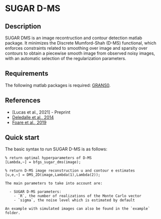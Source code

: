 SUGAR D-MS
===

## Description
SUGAR DMS is an image recontruction and contour detection matlab package. It minimizes the Discrete Mumford-Shah (D-MS) functional, which enforces constraints related to smoothing over image and sparsity over contours to obtain a piecewise smooth image from observed noisy images, with an automatic selection of the regularization parameters.

## Requirements
The following matlab packages is required: [GRANS0](https://gitlab.com/timmitchell/GRANSO/).

## References
  - [Lucas et al., 2021] - Preprint
  - [Deledalle et al., 2014](https://arxiv.org/pdf/1405.1164)
  - [Foare et al., 2019](https://hal.archives-ouvertes.fr/hal-01782346/document)
  
## Quick start
The basic syntax to run SUGAR D-MS is as follows:

```
% return optimal hyperparameters of D-MS
[Lambda,~] = bfgs_sugar_dms(image);

% return D-MS image reconstruction u and contour e estimates
[u,e,~] = DMS_2D(image,Lambda(1),Lambda(2));

The main parameters to take into account are:

  - SUGAR D-MS parameters:
    - `R`, the number of realizations of the Monte Carlo vector
    - `sigma`, the noise level which is estimated by default
    
An example with simulated images can also be found in the `example` folder.

